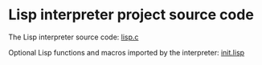 # Lisp interpreter project source code

The Lisp interpreter source code: [lisp.c](lisp.c)

Optional Lisp functions and macros imported by the interpreter: [init.lisp](init.lisp)
